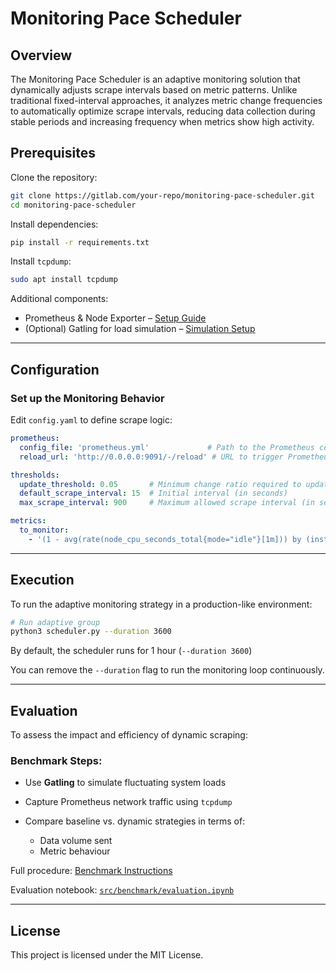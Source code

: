 
# Monitoring Pace Scheduler
## Overview
The Monitoring Pace Scheduler is an adaptive monitoring solution that dynamically adjusts scrape intervals based on metric patterns. Unlike traditional fixed-interval approaches, it analyzes metric change frequencies to automatically optimize scrape intervals, reducing data collection during stable periods and increasing frequency when metrics show high activity.


 

## Prerequisites

Clone the repository:

```bash
git clone https://gitlab.com/your-repo/monitoring-pace-scheduler.git
cd monitoring-pace-scheduler
```

Install dependencies:

```bash
pip install -r requirements.txt
```

Install `tcpdump`:

```bash
sudo apt install tcpdump
```

Additional components:

*  Prometheus & Node Exporter – [Setup Guide](docs/prometheus_node_exporter.md)
*  (Optional) Gatling for load simulation – [Simulation Setup](docs/gatling_simulation.md)

---

## Configuration

### Set up the Monitoring Behavior

Edit `config.yaml` to define scrape logic:

```yaml
prometheus:
  config_file: 'prometheus.yml'             # Path to the Prometheus configuration file
  reload_url: 'http://0.0.0.0:9091/-/reload' # URL to trigger Prometheus config reload

thresholds:
  update_threshold: 0.05       # Minimum change ratio required to update the scrape interval
  default_scrape_interval: 15  # Initial interval (in seconds)
  max_scrape_interval: 900     # Maximum allowed scrape interval (in seconds)

metrics:
  to_monitor:
    - '(1 - avg(rate(node_cpu_seconds_total{mode="idle"}[1m])) by (instance)) * 100'  # metric to monitor : CPU usage percentage
```

---

## Execution

To run the adaptive monitoring strategy in a production-like environment:

```bash
# Run adaptive group 
python3 scheduler.py --duration 3600
```

By default, the scheduler runs for 1 hour (```--duration 3600```)

You can remove the ```--duration``` flag to run the monitoring loop continuously.


---

## Evaluation

To assess the impact and efficiency of dynamic scraping:

### Benchmark Steps:

* Use **Gatling** to simulate fluctuating system loads
* Capture Prometheus network traffic using `tcpdump`
* Compare baseline vs. dynamic strategies in terms of:

  * Data volume sent
  * Metric behaviour



Full procedure: [Benchmark Instructions](docs/benchmark.md)


 Evaluation notebook: [`src/benchmark/evaluation.ipynb`](src/benchmark/evaluation.ipynb)


---

## License

This project is licensed under the MIT License.


